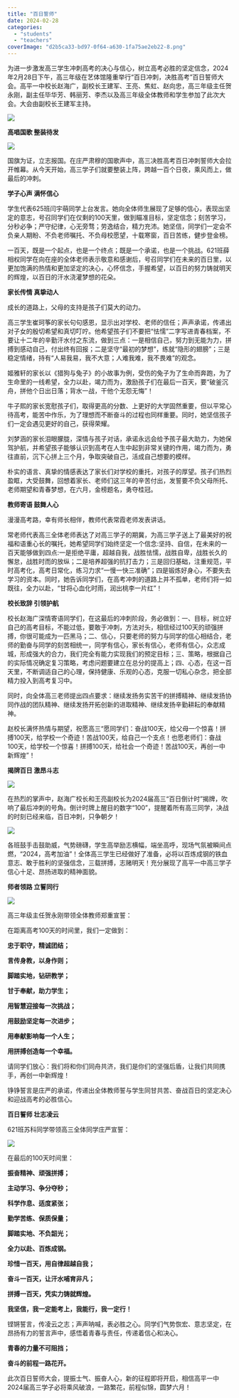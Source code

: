 ```yaml
---
title: "百日誓师"
date: 2024-02-28
categories: 
  - "students"
  - "teachers"
coverImage: "d2b5ca33-bd97-0f64-a630-1fa75ae2eb22-8.png"
---
```


为进一步激发高三学生冲刺高考的决心与信心，树立高考必胜的坚定信念，2024年2月28日下午，高三年级在艺体馆隆重举行“百日冲刺，决胜高考”百日誓师大会。高平一中校长赵海广，副校长王建军、王亮、焦虹、赵向忠，高三年级主任贺永刚，副主任毕华芳、韩丽芳、李杰以及高三年级全体教师和学生参加了此次大会。大会由副校长王建军主持。

[![](images/d2b5ca33-bd97-0f64-a630-1fa75ae2eb22-8.png)](https://blog.class612.bond/wp-content/uploads/2025/08/d2b5ca33-bd97-0f64-a630-1fa75ae2eb22-8.png)

**高唱国歌 整装待发**

[![](images/d2b5ca33-bd97-0f64-a630-1fa75ae2eb22-7.png)](https://blog.class612.bond/wp-content/uploads/2025/08/d2b5ca33-bd97-0f64-a630-1fa75ae2eb22-7.png)

国旗为证，立志报国。在庄严肃穆的国歌声中，高三决胜高考百日冲刺誓师大会拉开帷幕。从今天开始，高三学子们就要整装上阵，跨越一百个日夜，乘风而上，做最后的冲刺。

**学子心声 满怀信心**

学生代表625班闫宇萌同学上台发言。她向全体师生展现了足够的信心，表现出坚定的意志，号召同学们在仅剩的100天里，做到瞄准目标，坚定信念；刻苦学习，分秒必争；严守纪律，心无旁骛；劳逸结合，精力充沛。她坚信，同学们一定会不负亲人期盼、不负老师嘱托、不负母校愿望，十载寒窗，百日苦练，健步登金榜。

一百天，既是一个起点，也是一个终点；既是一个承诺，也是一个挑战。621班薛相权同学在向在座的全体老师表示敬意和感谢后，号召同学们在未来的百日里，以更加饱满的热情和更加坚定的决心，心怀信念，手握希望，以百日的努力铸就明天的辉煌，以百日的汗水浇灌梦想的花朵。

**家长传情 真挚动人**

成长的道路上，父母的支持是孩子们莫大的动力。

高三学生崔珂筝的家长句句感恩，显示出对学校、老师的信任；声声承诺，传递出对子女的殷切希望和真切叮咛。他希望孩子们不要把“怯懦”二字写进青春档案，不要让十二年的辛勤汗水付之东流，做到三点：一是相信自己，努力到无能为力，拼搏到感动自己，付出终有回报；二是坚守“最初的梦想”，练就“隐形的翅膀”；三是稳定情绪，持有“人易我易，我不大意；人难我难，我不畏难”的观念。

姬雅轩的家长以《猎狗与兔子》的小故事为例，受伤的兔子为了生命而奔跑，为了生命里的一线希望，全力以赴，竭力而为，激励孩子们在最后一百天，要“破釜沉舟，拼他个日出日落；背水一战，干他个无怨无悔”！

牛子熙的家长宽慰孩子们，取得更高的分数、上更好的大学固然重要，但以平常心待高考，能苦中作乐，为了理想而不断奋斗的过程也同样重要。同时，她坚信孩子们一定会遇见更好的自己，获得荣耀。

刘梦涵的家长泪眼朦胧，深情与孩子对话，承诺永远会给予孩子最大助力，为她保驾护航，并希望孩子能够认识到高考在人生中起到非常关键的作用，竭力而为，勇往直前，沉下心拼上三个月，争取突破自己，活成自己想要的模样。

朴实的语言、真挚的情感表达了家长们对学校的重托，对孩子的厚望。孩子们热烈盈眶，大受鼓舞，回想着家长、老师们这三年的辛苦付出，发誓要不负父母所托、老师期望和青春梦想，在六月，金榜题名，勇夺桂冠。

**教师寄语 鼓舞人心**

漫漫高考路，幸有师长相伴，教师代表常霞老师发表讲话。

常老师代表高三全体老师表达了对高三学子的期冀，为高三学子送上了最美好的祝福和语重心长的嘱托，她希望同学们始终坚定一个信念:坚持、自信，在未来的一百天能够做到四点:一是拒绝平庸，超越自我，战胜怯懦，战胜自卑，战胜长久的懈怠，战胜时而的放纵；二是培养超强的抗打击力；三是回归基础，注重规范，平时高考化，高考日常化，练习力求“一慢一快三准确”；四是锻炼好身心，不要失去学习的资本。同时，她告诉同学们，在高考冲刺的道路上并不孤单，老师们将一如既往，全力以赴，“甘将心血化时雨，润出桃李一片红”！

**校长致辞 引领护航**

校长赵海广深情寄语同学们，在这最后的冲刺阶段，务必做到：一、目标，树立好自己的高考目标，不能过低，要敢于冲刺，方法对头，相信经过100天的顽强拼搏，你很可能成为一匹黑马；二、信心，只要老师的努力与同学的信心相结合，老师的勤奋与同学的刻苦相统一，同学有信心，家长有信心，老师有信心，众志成城，形成强大的合力，我们完全有能力实现我们的预定目标；三、策略，根据自己的实际情况确定复习策略，考虑问题要建立在总分的提高上；四、心态，在这一百天里，不断调适自己的心理，保持健康、乐观的心态，克服一切私心杂念，把全部精力投入到高考复习中。

同时，向全体高三老师提出四点要求：继续发扬务实苦干的拼搏精神、继续发扬协同作战的团队精神、继续发扬开拓创新的进取精神、继续发扬辛勤耕耘的奉献精神。

赵校长满怀热情与期望，祝愿高三“愿同学们：奋战100天，给父母一个惊喜！拼搏100天，给学校一个奇迹！苦战100天，给自己一个支点！也愿老师们：奋战100天，给学校一个惊喜！拼搏100天，给社会一个奇迹！苦战100天，再创一中新辉煌”！

**揭牌百日 激昂斗志**

[![](images/d2b5ca33-bd97-0f64-a630-1fa75ae2eb22-4.png)](https://blog.class612.bond/wp-content/uploads/2025/08/d2b5ca33-bd97-0f64-a630-1fa75ae2eb22-4.png)

在热烈的掌声中，赵海广校长和王亮副校长为2024届高三“百日倒计时”揭牌，吹响了最后冲刺的号角。倒计时牌上醒目的数字“100”，提醒着所有高三同学，决战的时刻已经来临，百日冲刺，只争朝夕！

[![](images/d2b5ca33-bd97-0f64-a630-1fa75ae2eb22-5.png)](https://blog.class612.bond/wp-content/uploads/2025/08/d2b5ca33-bd97-0f64-a630-1fa75ae2eb22-5.png)

各班鼓手击鼓助威，气势磅礴，学生高举励志横幅，端坐高呼，现场气氛被瞬间点燃，“2024，高考加油”！全体高三学生已经做好了准备，必将以百炼成钢的铁血意志、敢于胜利的坚强信念，三载拼搏，志赌明天！充分展现了高平一中高三学子信心十足、昂扬进取的精神面貌。

**师者领路 立誓同行**

[![](images/d2b5ca33-bd97-0f64-a630-1fa75ae2eb22-2.png)](https://blog.class612.bond/wp-content/uploads/2025/08/d2b5ca33-bd97-0f64-a630-1fa75ae2eb22-2.png)

高三年级主任贺永刚带领全体教师郑重宣誓：

在距离高考100天的时间里，我们一定做到：

**忠于职守，精诚团结；**

**言传身教，以身作则；**

**脚踏实地，钻研教学；**

**甘于奉献，助力学生；**

**用智慧迎接每一次挑战；**

**用鼓励坚定每一次进步；**

**用奉献影响每一个人生；**

**用拼搏创造每一个幸福。**

请同学们放心：我们将和你们同舟共济，我们是你们的坚强后盾，让我们共同携手，再创一中新辉煌！

铮铮誓言是庄严的承诺，传递出全体教师誓与学生同甘共苦、奋战百日的坚定决心和迎战高考的必胜信心。

**百日誓师 壮志凌云**

621班苏科同学带领高三全体同学庄严宣誓：

[![](images/d2b5ca33-bd97-0f64-a630-1fa75ae2eb22.png)](https://blog.class612.bond/wp-content/uploads/2025/08/d2b5ca33-bd97-0f64-a630-1fa75ae2eb22.png)

在最后的100天时间里：

**振奋精神、顽强拼搏；**

**主动学习、争分夺秒；**

**科学作息、适度紧张；**

**勤学苦练、保质保量；**

**脚踏实地、不负韶光；**

**全力以赴、百炼成钢。**

**珍惜一百天，用自律超越自我；**

**奋斗一百天，让汗水哺育非凡；**

**拼搏一百天，凭实力铸就辉煌。**

**我坚信，我一定能考上，我能行，我一定行！**

铿锵誓言，传凌云之志；声声呐喊，表必胜之心。同学们气势恢宏、意志坚定，在昂扬有力的誓言声中，感悟着青春与责任，传递着信心和决心。

**青春的力量不可阻挡；**

**奋斗的前程一路花开。**

此次百日誓师大会，提振士气、振奋人心，新的征程即将开启，相信高平一中2024届高三学子必将乘风破浪，一路繁花，前程似锦，圆梦六月！
